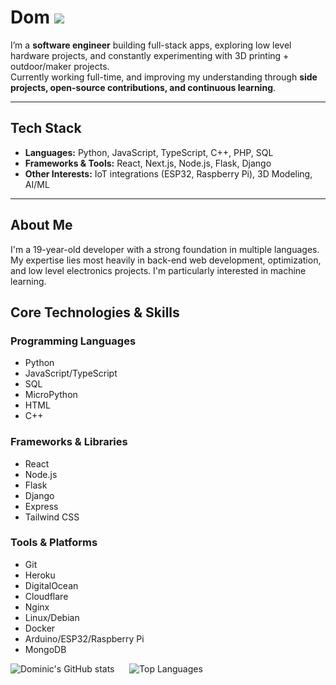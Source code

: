 # Dom ![](https://komarev.com/ghpvc/?username=DomBDev&color=blue)

I’m a **software engineer** building full-stack apps, exploring low level hardware projects, and constantly experimenting with 3D printing + outdoor/maker projects.  
Currently working full-time, and improving my understanding through **side projects, open-source contributions, and continuous learning**.  

---

## Tech Stack
- **Languages:** Python, JavaScript, TypeScript, C++, PHP, SQL
- **Frameworks & Tools:** React, Next.js, Node.js, Flask, Django  
- **Other Interests:** IoT integrations (ESP32, Raspberry Pi), 3D Modeling, AI/ML 

--- 

## About Me

I'm a 19-year-old developer with a strong foundation in multiple languages. My expertise lies most heavily in back-end web development, optimization, and low level electronics projects. I'm particularly interested in machine learning.

## Core Technologies & Skills

### Programming Languages
- Python
- JavaScript/TypeScript
- SQL
- MicroPython
- HTML
- C++

### Frameworks & Libraries
- React
- Node.js
- Flask
- Django
- Express
- Tailwind CSS

### Tools & Platforms
- Git
- Heroku
- DigitalOcean
- Cloudflare
- Nginx
- Linux/Debian
- Docker
- Arduino/ESP32/Raspberry Pi
- MongoDB

![Dominic's GitHub stats](https://github-readme-stats.vercel.app/api?username=DomBDev&hide=contribs,prs,stars,issues&theme=radical&hide_border=true&border_radius=2)
&nbsp;&nbsp;&nbsp;&nbsp;
![Top Languages](https://github-readme-stats.vercel.app/api/top-langs/?username=DomBDev&theme=radical&hide_progress=true&hide_border=true&border_radius=2)

